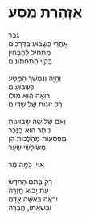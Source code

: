 # אַזְהָרַת מַסָּע

גֶּבֶר\
אַחֲרֵי כְּשָׁבוּעַ בַּדְּרָכִים\
מַתְחִיל לְהַבְחִין\
בְּקַוֵּי הַתַּחְתּוֹנִים \
\
וְהָיָה וְנִמְשַׁךְ הַמַּסָּע\
כִּשְׁבוּעַיִם\
רוֹאֶה הוּא מוּלוֹ\
רַק זוּגוֹת שֶׁל שַׁדַּיִים\
\
וְאִם שְׁלוֹשָׁה שָׁבוּעוֹת\
נוֹתַר הוּא בָּנֶּכָר\
מִפְסַעוֹת מְהַלְּכוֹת הֵן\
מְשוּלָשֵׁי שֵׂעָר\
\
אוֹי, כַּמָּה מַר\
\
רַק בְּתֹם הַחֹדֶשׁ\
עֵת יָבוֹא חָזְרָה \
יִרְאֶה בָּאִשָּׁה אָדָם\
וּבְּשֶׁאִתּוֹ, חֲבֵרָה